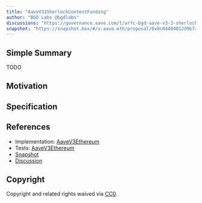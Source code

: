 ```yaml
---
title: "AaveV33SherlockContestFunding"
author: "BGD Labs @bgdlabs"
discussions: "https://governance.aave.com/t/arfc-bgd-aave-v3-3-sherlock-contest/20498"
snapshot: "https://snapshot.box/#/s:aave.eth/proposal/0x8c04404012d9b74c3e7cebff2ddff3c9d40a280b4cfa7c2fca42be2a59b005ee"
---
```


## Simple Summary

TODO

## Motivation

## Specification

## References

- Implementation: [AaveV3Ethereum](https://github.com/bgd-labs/aave-proposals-v3/blob/main/src/20250106_AaveV3Ethereum_AaveV33SherlockContestFunding/AaveV3Ethereum_AaveV33SherlockContestFunding_20250106.sol)
- Tests: [AaveV3Ethereum](https://github.com/bgd-labs/aave-proposals-v3/blob/main/src/20250106_AaveV3Ethereum_AaveV33SherlockContestFunding/AaveV3Ethereum_AaveV33SherlockContestFunding_20250106.t.sol)
- [Snapshot](https://snapshot.box/#/s:aave.eth/proposal/0x8c04404012d9b74c3e7cebff2ddff3c9d40a280b4cfa7c2fca42be2a59b005ee)
- [Discussion](https://governance.aave.com/t/arfc-bgd-aave-v3-3-sherlock-contest/20498)

## Copyright

Copyright and related rights waived via [CC0](https://creativecommons.org/publicdomain/zero/1.0/).
